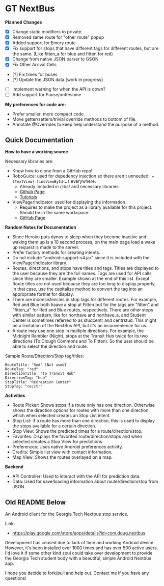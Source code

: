 GT NextBus
==========

**Planned Changes**

- [x] Change static modifiers to private.
- [x] Removed same route for "other route" popup
- [x] Added support for Emory route
- [x] Fix support for stops that have different tags for different routes,
but are the same. (Like fitten_a for blue and fitten for red)
- [x] Change from native JSON parser to GSON
- [x] Fix Other Arrival Cells
- [?] Fix times for buses
- [?] Update the JSON data [work in progress]
- [ ] Implement warning for when the API is down?
- [ ] Add support for Pause/onResume

**My preferences for code are:**

- Prefer smaller, more compact code.
- Move getter/setters/trivial override methods to bottom of file.
- Annotate @Overrides to keep help understand the purpose of a method.

Quick Documentation
-------------

**How to have a working source**

Necessary libraries are:

* Know how to clone from a GitHub repo!
* RoboGuice: used for depedency injection so there aren't unneeded ```` = (TextView) findViewById(…)```` everywhere.
    * Already Included in /libs/ and necessary libraries 
    * [Github Page](https://github.com/roboguice/roboguice)
    * [Tutorials](https://github.com/roboguice/roboguice/wiki/InjectView)
* ViewPagerIndicator: used for displaying the information.
    * Requires to make the project as a library available for this project. Should be in the same workspace.
    * [GitHub Page](https://github.com/JakeWharton/Android-ViewPagerIndicator)

**Random Notes for Documentation**

- Since Heroku puts dynos to sleep when they become inactive and waking them up is a 10 second process, on the main page load a wake up request is made to the server.
- Prefer factory methods for creating intents.
- Do not include "android-support-v4.jar" since it is included with the ViewPagerIndicator library.
- Routes, directions, and stops have titles and tags. Titles are displayed to the user because they are the full names. Tags are used for API calls since they are smaller. Example shown at the end of this list. Except Route titles are not used because they are too long to display properly. In that case, use the capitalize method to convert the tag into an appropriate format for display.
- There are inconsistencies in stop tags for different routes. For example, Red and Blue both haave a stop at Fitten but for the tags are "fitten" and "fitten_a" for Red and Blue routes, respectively. There are other stops with similar pattern, like for northave and northave_a, and Student Center is sometimes referred to as studcentr and centrstud. This might be a limitation of the NextBus API, but it's an inconvenience for us.
- A route may use one stop in multiple directions. For example, the Midnight Rambler (Night), stops at the Transit Hub twice for its two directions (To Clough Commons and To Fitten). So the user should be able to select the direction and route.


Sample Route/Direction/Stop tag/titles:

    RouteTitle: "Red" [Not used]
    RouteTag: "red"    
    DirectionTitle: "To Transit Hub"
    DirectionTag: "hub"    
    StopTitle: "Recreation Center"
    StopTag: "recctr"

**Activities**

- Route Picker: Shows stops if a route only has one direction. Otherwise shows the direction options for routes with more than one direction, which when selected creates an Stop List intent. 
- Stop List: If a route has more than one direction, this is used to display the stops available for a certain direction.
- Stop View: Shows the predicted times for a route/direction/stop.
- Favorites: Displays the favorited route/direction/stops and when selected creates a Stop View for predictions.
- Preferences: Uses native Android preferences activity.
- Credits: Simple list view with contact information.
- Map View: Shows the routes overlayed on a map. 

**Backend**

- API Controller: Used to interact with the API for prediction data.
- Data: Used for save/loading information about route/direction/stop from JSON.

Old README Below
-------------

An Android client for the Georgia Tech Nextbus stop service.

Link:
- https://play.google.com/store/apps/details?id=com.doug.nextbus

Development has ceased due to lack of time and working Android device. However, it's been installed over 1000 times and has over 500 active users. I'd love it if some other kind soul could take over development to provide the Georgia Tech student body with a beautiful, simple Android Nextbus app.

I hope you decide to fork/pull and help out. Contact me if you have any questions!
